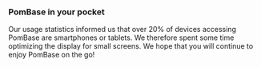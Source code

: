 ### PomBase in your pocket
<!-- pombase_flags: frontpage -->
<!-- newsfeed_thumbnail: mobile_thumb.png -->

Our usage statistics informed us that over 20% of devices accessing PomBase are smartphones or tablets. We therefore spent some time optimizing the display for small screens. We hope that you will continue to enjoy PomBase on the go! 
